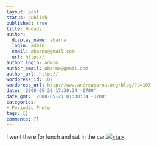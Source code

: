 ```yaml
---
layout: post
status: publish
published: true
title: Hodads
author:
  display_name: abarna
  login: admin
  email: abarna@gmail.com
  url: http://
author_login: admin
author_email: abarna@gmail.com
author_url: http://
wordpress_id: 107
wordpress_url: http://www.andrewbarna.org/blog/?p=107
date: '2008-05-20 17:30:34 -0700'
date_gmt: '2008-05-21 01:30:34 -0700'
categories:
- Periodic Photo
tags: []
comments: []
---
```

<p>I went there for lunch and sat in the car.<br&#47;><a href="http:&#47;&#47;andrewbarna.org&#47;photos&#47;gallery&#47;main.php?g2_view=core.DownloadItem&g2_itemId=16267"><img src="http:&#47;&#47;andrewbarna.org&#47;photos&#47;gallery&#47;main.php?g2_view=core.DownloadItem&g2_itemId=16268&g2_serialNumber=2"><&#47;a></p>
